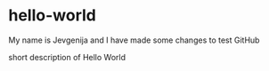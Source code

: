 # hello-world

My name is Jevgenija and I have made some changes to test GitHub


short description of Hello World
